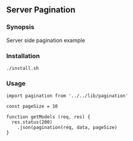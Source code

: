 ## Server Pagination

### Synopsis

Server side pagination example
### Installation

    ./install.sh
    
### Usage 

    import pagination from '../../lib/pagination'
    
    const pageSize = 10
    
    function getModels (req, res) {
      res.status(200)
        .json(pagination(req, data, pageSize)
    }
    